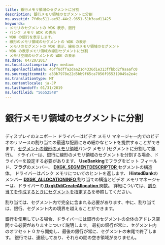 ```yaml
---
title: 銀行メモリ領域のセグメントに分割
description: 銀行メモリ領域のセグメントに分割
ms.assetid: 7fdbe511-ae92-44c2-9651-51b3ead11425
keywords:
- メモリのセグメントの WDK 表示、銀行
- バンク メモリ WDK の表示
- WDK の銀行を表示します。
- 線形のメモリ領域のセグメントの WDK の表示
- メモリのセグメントの WDK 表示、線形のメモリ領域のセグメント
- WDK の表示メモリ領域の線形セグメントに分割
- メモリ空間のセグメントの WDK の表示
ms.date: 04/20/2017
ms.localizationpriority: medium
ms.openlocfilehash: 46ff8dffa2daa21d4336d1e313ffbbd2f9aaafc0
ms.sourcegitcommit: a33b7978e22d5bb9f65ca7056f955319049a2e4c
ms.translationtype: MT
ms.contentlocale: ja-JP
ms.lasthandoff: 01/31/2019
ms.locfileid: "56552548"
---
```

# <a name="dividing-a-memory-space-segment-into-banks"></a>銀行メモリ領域のセグメントに分割


## <span id="ddk_dividing_a_memory_space_segment_into_banks_gg"></span><span id="DDK_DIVIDING_A_MEMORY_SPACE_SEGMENT_INTO_BANKS_GG"></span>


ディスプレイのミニポート ドライバーはビデオ メモリ マネージャー内でのビデオのリソースの割り当ての最適な配置にきめ細かなヒントを提供することができます、[セグメントの線形のメモリ領域](linear-memory-space-segments.md)バンク メモリ (セグメントに分割して銀行)。 ドライバーは、銀行に線形のメモリ領域のセグメントを分割する場合、ドライバーを設定する必要があります、 **UseBanking**でフラグをビット フィールド、**フラグ**のメンバー、 [ **DXGK\_SEGMENTDESCRIPTOR** ](https://msdn.microsoft.com/library/windows/hardware/ff562035)セグメントの構造体。 ドライバーはバンク メモリについてのヒントを返します、 **HintedBank**のメンバー [ **DXGK\_ALLOCATIONINFO** ](https://msdn.microsoft.com/library/windows/hardware/ff560960)割り当ての構造とビデオ メモリマネージャーは、ドライバーの[ **DxgkDdiCreateAllocation** ](https://msdn.microsoft.com/library/windows/hardware/ff559606)関数。 詳細については、[割り当てを作成するときにセグメントを指定する](specifying-segments-when-creating-allocations.md)を参照してください。

割り当ては、セグメント内で完全に含まれる必要があります、中に、割り当ては、銀行、セグメント内の境界を越えることができます。

銀行を使用している場合、ドライバーには銀行のセグメントの全体のアドレス空間する必要がありますについて説明します。 最初の銀行が常に、セグメント内のオフセット 0 から開始し、最後の銀行が常に、セグメントの末尾で終了します。 銀行では、連続してあり、それらの間の空き領域がありません。

 

 





